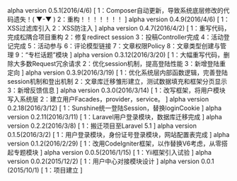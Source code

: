 alpha version 0.5.1(2016/4/6)
[
	1：Composer自动更新，导致系统底层修改的代码遗失！( ▼-▼ )
	2：重构！！！！！！！
]
alpha version 0.4.9(2016/4/6)
[
	1：XSS过滤库引入
	2：XSS防注入
]
alpha version 0.4.7(2016/4/2)
[
	1：重写代码，完成松隅合项目重构
	2：修复redirect session
	3：投稿Controller完成
	4：活动登记完成
	5：活动参与
	6：评论模型链接
	7：文章权限Policy
	8：文章类型创建与管理
	9：“专栏话题”模块
]
alpha version 0.3.12(2016/3/20)
[
	1：大幅重写代码，删除大多数Request冗余请求
	2：优化session机制，提高登陆性能
	3：新增登陆重定向
]
alpha version 0.3.9(2016/3/19)
[
	1：优化系统层内部函数逻辑，完善登陆session机制和登出机制
	2：文章库迁移雏形建立，测试数据填充和框架分页显示
	3：新增反馈信息
]
alpha version 0.3.0(2016/3/14)
[
	1：改写框架，将用户模块写入系统层
	2：建立用户Facades，provider，service。
]
alpha version 0.2.18(2016/3/12)
[
	1：Sunshine统一登陆Session，替换loginCookie
]
alpha version 0.2.11(2016/3/11)
[
	1：Laravel用户登录模块，数据库迁移完成
]
alpha version 0.2.2(2016/3/8)
[
	1：搬迁项目至Laravel 5.1
]
alpha version 0.1.5(2016/3/2)
[
	1：用户登录模块，身份证号登录模块，网站配置表完成
]
alpha version 0.1.2(2016/2/29)
[
	1：改用CodeIgniter框架，以作替换V6考虑，从零搭起专题模块
]
alpha version 0.0.5(2016/1/15)
[
	1：Yii框架引入试验
]
alpha version 0.0.2(2015/12/2)
[
	1：用户中心对接模块设计
]
alpha version 0.0.1 (2015/10/1)
[
	1：项目建立
]
